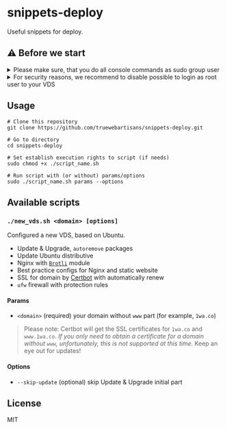 # snippets-deploy

Useful snippets for deploy.

## ⚠️ Before we start

<details>
<summary>Please make sure, that you do all console commands as sudo group user</summary><br/>

Create a new user (where `USER` is username you want to add):

```console
adduser USER
```

Add `USER` to `sudo` group:

```console
adduser USER sudo
```

</details>

<details>
<summary>For security reasons, we recommend to disable possible to login as root user to your VDS</summary><br/>

Open SSH config:

```console
nano /etc/ssh/sshd_config
```

Find `PermitRootLogin` and set it to `no`, save (`ctrl + o`) and close `nano` editor (`ctrl + x`).

Restart SSH service and logout:

```console
systemctl restart sshd
exit
```

Re-login to your VDS as `USER` (where `IP` is your server IP):

```console
ssh USER@IP
```

</details>

## Usage

```console
# Clone this repository
git clone https://github.com/truewebartisans/snippets-deploy.git

# Go to directory
cd snippets-deploy

# Set establish execution rights to script (if needs)
sudo chmod +x ./script_name.sh

# Run script with (or without) params/options
sudo ./script_name.sh params --options
```

## Available scripts

### `./new_vds.sh <domain> [options]`

Configured a new VDS, based on Ubuntu.

- Update & Upgrade, `autoremove` packages
- Update Ubuntu distributive
- Nginx with [`Brotli`](https://github.com/google/brotli) module
- Best practice configs for Nginx and static website
- SSL for domain by [Certbot](https://certbot.eff.org/) with automatically renew
- `ufw` firewall with protection rules

#### Params

- `<domain>` (required) your domain without `www` part (for example, `1wa.co`)

> Please note: Certbot will get the SSL certificates for `1wa.co` and `www.1wa.co`. _If you only need to obtain a certificate for a domain without `www`, unfortunately, this is not supported at this time._ Keep an eye out for updates!

#### Options

- `--skip-update` (optional) skip Update & Upgrade initial part

## License

MIT
